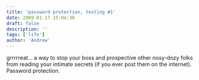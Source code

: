 ```yaml
---
title: 'password protection, testing #1'
date: 2009-01-17 15:04:30
draft: false
description: ''
tags: ['life']
author: 'Andrew'
---
```


grrrrreat... a way to stop your boss and prospective other nosy-dozy folks from reading your intimate secrets (if you ever post them on the internet). Password protection.
